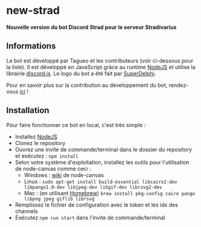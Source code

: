 # new-strad
**Nouvelle version du bot Discord Strad pour le serveur Stradivarius**

## Informations

Le bot est développé par Tagueo et les contributeurs (voir ci-dessous pour la liste). Il est développé en JavaScript grâce au runtime [NodeJS](https://nodejs.org/en/) et utilise la librairie [discord.js](https://discord.js.org/#/). Le logo du bot a été fait par [SuperDelphi](https://github.com/SuperDelphi).

Pour en savoir plus sur la contribution au développement du bot, rendez-vous [ici](https://github.com/Tagueo/new-strad/blob/master/CONTRIBUTING.md) !

## Installation

Pour faire fonctionner ce bot en local, c'est très simple :
- Installez [NodeJS](https://nodejs.org/en/)
- Clonez le repository
- Ouvrez une invite de commande/terminal dans le dossier du repository et exécutez : `npm install`
- Selon votre système d'exploitation, installez les outils pour l'utilisation de node-canvas comme ceci :
  - Windows : [wiki](https://github.com/Automattic/node-canvas/wiki/Installation:-Windows) de node-canvas
  - Linux : `sudo apt-get install build-essential libcairo2-dev libpango1.0-dev libjpeg-dev libgif-dev librsvg2-dev`
  - Mac : (en utilisant [Homebrew](https://brew.sh/)) `brew install pkg-config cairo pango libpng jpeg giflib librsvg`
- Remplissez le fichier de configuration avec le token et les ids des channels
- Exécutez `npm run start` dans l'invite de commande/terminal
